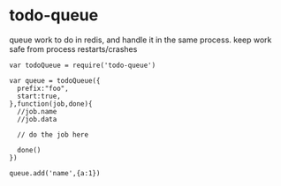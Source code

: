 # todo-queue
queue work to do in redis, and handle it in the same process. 
keep work safe from process restarts/crashes


```
var todoQueue = require('todo-queue')

var queue = todoQueue({
  prefix:"foo",
  start:true,
},function(job,done){
  //job.name
  //job.data

  // do the job here

  done()
})

queue.add('name',{a:1})

```
